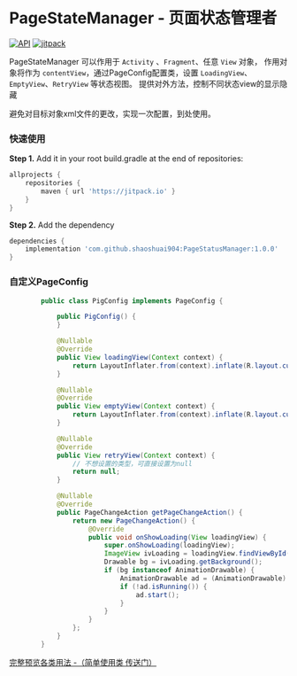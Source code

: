 # PageStateManager - 页面状态管理者

[![API](https://img.shields.io/badge/API-19%2B-green.svg?style=flat)](https://android-arsenal.com/api?level=19)
[![jitpack](https://jitpack.io/v/shaoshuai904/PageStatusManager.svg)](https://jitpack.io/#shaoshuai904/PageStatusManager)

PageStateManager 可以作用于 `Activity` 、`Fragment`、任意 `View` 对象，
作用对象将作为 `contentView`，通过PageConfig配置类，设置 `LoadingView`、`EmptyView`、`RetryView` 等状态视图。
提供对外方法，控制不同状态view的显示隐藏

避免对目标对象xml文件的更改，实现一次配置，到处使用。


### 快速使用

**Step 1.** Add it in your root build.gradle at the end of repositories:

```groovy
allprojects {
	repositories {
		maven { url 'https://jitpack.io' }
	}
}
```

**Step 2.** Add the dependency

```groovy
dependencies {
	implementation 'com.github.shaoshuai904:PageStatusManager:1.0.0'
}
```


###  自定义PageConfig

```java                
        public class PigConfig implements PageConfig {

            public PigConfig() {
            }

            @Nullable
            @Override
            public View loadingView(Context context) {
                return LayoutInflater.from(context).inflate(R.layout.custom_loading_pig, null, false);
            }

            @Nullable
            @Override
            public View emptyView(Context context) {
                return LayoutInflater.from(context).inflate(R.layout.custom_empty_2, null, false);
            }

            @Nullable
            @Override
            public View retryView(Context context) {
                // 不想设置的类型，可直接设置为null
                return null;
            }

            @Nullable
            @Override
            public PageChangeAction getPageChangeAction() {
                return new PageChangeAction() {
                    @Override
                    public void onShowLoading(View loadingView) {
                        super.onShowLoading(loadingView);
                        ImageView ivLoading = loadingView.findViewById(R.id.iv_loading);
                        Drawable bg = ivLoading.getBackground();
                        if (bg instanceof AnimationDrawable) {
                            AnimationDrawable ad = (AnimationDrawable) bg;
                            if (!ad.isRunning()) {
                                ad.start();
                            }
                        }
                    }
                };
            }
        }
```

[完整预览各类用法 -（简单使用类 传送门）](https://github.com/shaoshuai904/PageStatusManager/blob/master/app/src/main/java/com/maple/demo/config/MyPageConfig.java)


